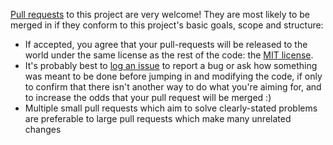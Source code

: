  [Pull requests](https://help.github.com/articles/using-pull-requests) to this project are very welcome! They are most likely to be merged in if they conform to this project's basic goals, scope and structure:
 
* If accepted, you agree that your pull-requests will be released to the world under the same license as the rest of the code: the [MIT license](LICENSE.md).
* It's probably best to [log an issue](https://github.com/dudelis/K2Field.ServiceBroker.EmailTemplate/issues/new) to report a bug or ask how something was meant to be done before jumping in and modifying the code, if only to confirm that there isn't another way to do what you're aiming for, and to increase the odds that your pull request will be merged :)
* Multiple small pull requests which aim to solve clearly-stated problems are preferable to large pull requests which make many unrelated changes

